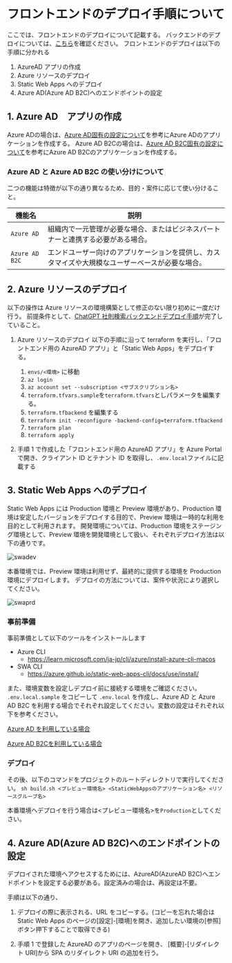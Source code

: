 # フロントエンドのデプロイ手順について

ここでは、フロントエンドのデプロイについて記載する。
バックエンドのデプロイについては、[こちら](https://github.com/InsightEdgeJP/chatgpt-qa-backend/blob/main/envs/README.md)を確認ください。
フロントエンドのデプロイは以下の手順に分かれる

1. AzureAD アプリの作成
2. Azure リソースのデプロイ
3. Static Web Apps へのデプロイ
4. Azure AD(Azure AD B2C)へのエンドポイントの設定

## 1. Azure AD　アプリの作成

Azure ADの場合は、[Azure AD固有の設定について](../docs/setting-aad.md)を参考にAzure ADのアプリケーションを作成する。
Azure AD B2Cの場合は、[Azure AD B2C固有の設定について](../docs/setting-aadb2c.md)を参考にAzure AD B2Cのアプリケーションを作成する。

### Azure AD と Azure AD B2C の使い分けについて

二つの機能は特徴が以下の通り異なるため、目的・案件に応じて使い分けること。

| 機能名         | 説明                                                                                             |
| -------------- | ------------------------------------------------------------------------------------------------ |
| `Azure AD`     | 組織内で一元管理が必要な場合、またはビジネスパートナーと連携する必要がある場合。                 |
| `Azure AD B2C` | エンドユーザー向けのアプリケーションを提供し、カスタマイズや大規模なユーザーベースが必要な場合。 |

## 2. Azure リソースのデプロイ

以下の操作は Azure リソースの環境構築として修正のない限り初めに一度だけ行う。
前提条件として、[ChatGPT 社則検索バックエンドデプロイ手順](https://github.com/InsightEdgeJP/chatgpt-qa-backend/blob/main/envs/README.md)が完了していること。

1. Azure リソースのデプロイ
   以下の手順に沿って terraform を実行し、「フロントエンド用の AzureAD アプリ」と「Static Web Apps」をデプロイする。

   1. `envs/<環境>` に移動
   2. `az login`
   3. `az account set --subscription <サブスクリプション名>`
   4. `terraform.tfvars.sample`を`terraform.tfvars`としパラメータを編集する。
   5. `terraform.tfbackend` を編集する
   6. `terraform init -reconfigure -backend-config=terraform.tfbackend`
   7. `terraform plan`
   8. `terraform apply`

2. 手順 1 で作成した「フロントエンド用の AzureAD アプリ」を Azure Portal で開き、クライアント ID とテナント ID を取得し、`.env.local`ファイルに記載する

## 3. Static Web Apps へのデプロイ

Static Web Apps には Production 環境と Preview 環境があり、Production 環境は安定したバージョンをデプロイする目的で、Preview 環境は一時的な利用を目的として利用されます。
開発環境については、Production 環境をステージング環境として、Preview 環境を開発環境として扱い、それぞれデプロイ方法は以下の通りです。

![swadev](images/dev-deploy-image.png)

本番環境では、Preview 環境は利用せず、最終的に提供する環境を Production 環境にデプロイします。
デプロイの方法については、案件や状況により選択してください。

![swaprd](images/prd-deploy-image.png)

### 事前準備

事前準備として以下のツールをインストールします

- Azure CLI
  - <https://learn.microsoft.com/ja-jp/cli/azure/install-azure-cli-macos>
- SWA CLI
  - <https://azure.github.io/static-web-apps-cli/docs/use/install/>

また、環境変数を設定しデプロイ前に接続する環境をご確認ください。
`.env.local.sample` をコピーして `.env.local` を作成し、Azure AD と Azure AD B2C を利用する場合でそれぞれ設定してください。変数の設定はそれぞれ以下を参考ください。

[Azure AD を利用している場合](../docs/setting-aad.md)

[Azure AD B2Cを利用している場合](../docs/setting-aadb2c.md)

### デプロイ

その後、以下のコマンドをプロジェクトのルートディレクトリで実行してください。
`sh build.sh <プレビュー環境名> <StaticWebAppsのアプリケーション名> <リソースグループ名>`

本番環境へデプロイを行う場合は<プレビュー環境名>を`Production`としてください。

## 4. Azure AD(Azure AD B2C)へのエンドポイントの設定

デプロイされた環境へアクセスするためには、AzureAD(AzureAD B2C)へエンドポイントを設定する必要がある。設定済みの場合は、再設定は不要。

手順は以下の通り、

1. デプロイの際に表示される、URL をコピーする。(コピーを忘れた場合は Static Web Apps のページの[設定]-[環境]を開き、追加したい環境の[参照]ボタン押下することで取得できる)

2. 手順 1 で登録した AzureAD のアプリのページを開き、
    [概要]-[リダイレクト URI]から SPA のリダイレクト URI の追加を行う。
